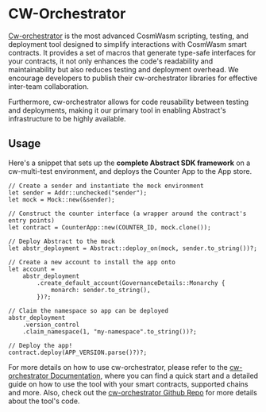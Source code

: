 # CW-Orchestrator

<a href="https://github.com/AbstractSDK/cw-orchestrator" target="_blank">Cw-orchestrator</a> is the most advanced CosmWasm scripting, testing, and deployment tool designed to simplify interactions with CosmWasm smart contracts. It provides a set of macros that generate type-safe interfaces for your contracts, it not only enhances the code's readability and maintainability but also reduces testing and deployment overhead. We encourage developers to publish their cw-orchestrator libraries for effective inter-team collaboration.

Furthermore, cw-orchestrator allows for code reusability between testing and deployments, making it our
primary tool in enabling Abstract's infrastructure to be highly available.

## Usage

Here's a snippet that sets up the **complete Abstract SDK framework** on a cw-multi-test environment, and deploys the
Counter App to the App store.

```rust,no_run
// Create a sender and instantiate the mock environment
let sender = Addr::unchecked("sender");
let mock = Mock::new(&sender);

// Construct the counter interface (a wrapper around the contract's entry points)
let contract = CounterApp::new(COUNTER_ID, mock.clone());

// Deploy Abstract to the mock
let abstr_deployment = Abstract::deploy_on(mock, sender.to_string())?;

// Create a new account to install the app onto
let account =
    abstr_deployment
        .create_default_account(GovernanceDetails::Monarchy {
            monarch: sender.to_string(),
        })?;

// Claim the namespace so app can be deployed
abstr_deployment
    .version_control
    .claim_namespace(1, "my-namespace".to_string())?;

// Deploy the app!
contract.deploy(APP_VERSION.parse()?)?;
```

For more details on how to use cw-orchestrator, please refer to
the <a href="https://orchestrator.abstract.money/" target="_blank">cw-orchestrator Documentation</a>, where you can find
a quick start and a detailed guide on how to use the tool with your smart contracts, supported chains and more. Also,
check out the <a href="https://github.com/AbstractSDK/cw-orchestrator" target="_blank">cw-orchestrator Github Repo</a>
for more details about the tool's code.
